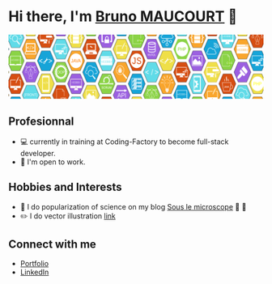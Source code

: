 # Hi there, I'm [Bruno MAUCOURT](https://brunomaucourt.com/) 👋

<div id="header" align="center">
  <img src="https://raw.githubusercontent.com/BrunoMaucourt/BrunoMaucourt/main/banner.png"/>
</div>

## Profesionnal

- :computer: currently in training at Coding-Factory to become full-stack developer.
- :briefcase: I'm open to work.

## Hobbies and Interests

- :microscope: I do popularization of science on my blog [Sous le microscope](https://souslemicroscope.com/) :test_tube: :dna:
- :pencil2: I do vector illustration [link](https://brunomaucourt.com/Illustrations.php)

## Connect with me

- [Portfolio](https://brunomaucourt.com/)
- [LinkedIn](https://www.linkedin.com/in/maucourt/)

<!--
**BrunoMaucourt/BrunoMaucourt** is a ✨ _special_ ✨ repository because its `README.md` (this file) appears on your GitHub profile.

Here are some ideas to get you started:

- 🔭 I’m currently working on ...
- 🌱 I’m currently learning ...
- 👯 I’m looking to collaborate on ...
- 🤔 I’m looking for help with ...
- 💬 Ask me about ...
- 📫 How to reach me: ...
- 😄 Pronouns: ...
- ⚡ Fun fact: ...
-->
